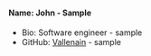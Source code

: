 #### Name: John - Sample
 - Bio: Software engineer - sample
 - GitHub: [Vallenain](https://github.com/) - sample
